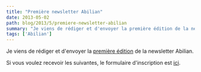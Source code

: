 ```yaml
---
title: "Première newsletter Abilian"
date: 2013-05-02
path: blog/2013/5/premiere-newsletter-abilian
summary: "Je viens de rédiger et d'envoyer la première édition de la newsletter Abilian."
tags: ['Abilian']
---
```


Je viens de rédiger et d'envoyer la [première édition](http://www.abilian.com/fr/news/newsletter-1) de la newsletter Abilian.

Si vous voulez recevoir les suivantes, le formulaire d'inscription est [ici](http://eepurl.com/txGlH).